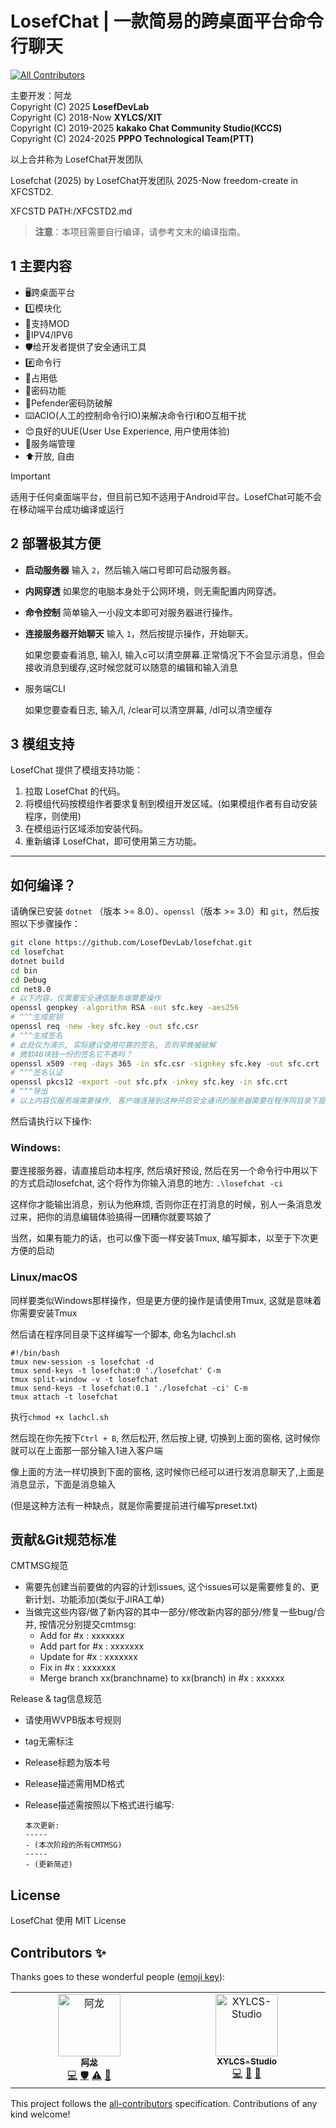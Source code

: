 # LosefChat | 一款简易的跨桌面平台命令行聊天
<!-- ALL-CONTRIBUTORS-BADGE:START - Do not remove or modify this section -->
[![All Contributors](https://img.shields.io/badge/all_contributors-2-orange.svg?style=flat-square)](#contributors-)
<!-- ALL-CONTRIBUTORS-BADGE:END -->

主要开发：阿龙<br>
Copyright (C) 2025 **LosefDevLab**<br>
Copyright (C) 2018-Now **XYLCS/XIT**<br>
Copyright (C) 2019-2025 **kakako Chat Community Studio(KCCS)**<br>
Copyright (C) 2024-2025 **PPPO Technological Team(PTT)**<br>

以上合并称为 LosefChat开发团队<br>

Losefchat (2025) by LosefChat开发团队 2025-Now freedom-create in XFCSTD2.<br>

XFCSTD PATH:/XFCSTD2.md

> **注意**：本项目需要自行编译，请参考文末的编译指南。<br>

## 1 主要内容

- 🖥️跨桌面平台
- 1️⃣模块化
- 🧩支持MOD
- 🛜IPV4/IPV6
- 🛡️给开发者提供了安全通讯工具
- #️⃣命令行
- 🧊占用低
- 🔐密码功能
- 🔏Pefender密码防破解
- ⌨️ACIO(人工的控制命令行IO)来解决命令行I和O互相干扰
- 😊良好的UUE(User Use Experience, 用户使用体验)
- 📱服务端管理
- ⬆️开放, 自由
> [!IMPORTANT]
> 适用于任何桌面端平台，但目前已知不适用于Android平台。LosefChat可能不会在移动端平台成功编译或运行

## 2 部署极其方便

- **启动服务器**
  输入 `2`，然后输入端口号即可启动服务器。
- **内网穿透**
  如果您的电脑本身处于公网环境，则无需配置内网穿透。
- **命令控制**
  简单输入一小段文本即可对服务器进行操作。
- **连接服务器开始聊天**
  输入 `1`，然后按提示操作，开始聊天。

  如果您要查看消息,  输入l,  输入c可以清空屏幕.正常情况下不会显示消息，但会接收消息到缓存,这时候您就可以随意的编辑和输入消息
- 服务端CLI

  如果您要查看日志,  输入/l,  /clear可以清空屏幕,  /dl可以清空缓存

## 3 模组支持

LosefChat 提供了模组支持功能：

1. 拉取 LosefChat 的代码。
2. 将模组代码按模组作者要求复制到模组开发区域。(如果模组作者有自动安装程序，则使用)
3. 在模组运行区域添加安装代码。
4. 重新编译 LosefChat，即可使用第三方功能。

---

## 如何编译？

请确保已安装 `dotnet` （版本 >= 8.0）、`openssl`（版本 >= 3.0）和 `git`，然后按照以下步骤操作：

```bash
git clone https://github.com/LosefDevLab/losefchat.git
cd losefchat
dotnet build
cd bin
cd Debug
cd net8.0
# 以下内容，仅需要安全通信服务端需要操作
openssl genpkey -algorithm RSA -out sfc.key -aes256
# ^^^生成密钥
openssl req -new -key sfc.key -out sfc.csr
# ^^^生成签名
# 此处仅为演示, 实际建议使用可靠的签名, 否则早晚被破解
# 微软40块钱一份的签名它不香吗？
openssl x509 -req -days 365 -in sfc.csr -signkey sfc.key -out sfc.crt
# ^^^签名认证
openssl pkcs12 -export -out sfc.pfx -inkey sfc.key -in sfc.crt
# ^^^导出
# 以上内容仅服务端需要操作, 客户端连接到这种开启安全通讯的服务器需要在程序同目录下提供服务器开放的安全通讯证书
```

然后请执行以下操作:

### **Windows**:

要连接服务器，请直接启动本程序,  然后填好预设,  然后在另一个命令行中用以下的方式启动losefchat,  这个将作为你输入消息的地方:
`.\losefchat -ci`

这样你才能输出消息，别认为他麻烦,   否则你正在打消息的时候，别人一条消息发过来，把你的消息编辑体验搞得一团糟你就要骂娘了

当然，如果有能力的话，也可以像下面一样安装Tmux,  编写脚本，以至于下次更方便的启动

### **Linux/macOS**

同样要类似Windows那样操作，但是更方便的操作是请使用Tmux,   这就是意味着你需要安装Tmux

然后请在程序同目录下这样编写一个脚本,  命名为lachcl.sh

```b
#!/bin/bash
tmux new-session -s losefchat -d
tmux send-keys -t losefchat:0 './losefchat' C-m
tmux split-window -v -t losefchat
tmux send-keys -t losefchat:0.1 './losefchat -ci' C-m
tmux attach -t losefchat
```

执行`chmod +x lachcl.sh`

然后现在你先按下`Ctrl + B`,   然后松开,  然后按上键,  切换到上面的窗格,   这时候你就可以在上面那一部分输入1进入客户端

像上面的方法一样切换到下面的窗格,   这时候你已经可以进行发消息聊天了,上面是消息显示，下面是消息输入

(但是这种方法有一种缺点，就是你需要提前进行编写preset.txt)

## 贡献&Git规范标准

CMTMSG规范

- 需要先创建当前要做的内容的计划issues, 这个issues可以是需要修复的、更新计划、功能添加(类似于JIRA工单)
- 当做完这些内容/做了新内容的其中一部分/修改新内容的部分/修复一些bug/合并, 按情况分别提交cmtmsg:
  - Add for #x : xxxxxxx
  - Add part for #x : xxxxxxx
  - Update for #x : xxxxxxx
  - Fix in #x : xxxxxxx
  - Merge branch xx(branchname) to xx(branch) in #x : xxxxxx

Release & tag信息规范

- 请使用WVPB版本号规则
- tag无需标注
- Release标题为版本号
- Release描述需用MD格式
- Release描述需按照以下格式进行编写:

  ```
  本次更新:
  -----
  - (本次阶段的所有CMTMSG)
  -----
  - (更新简述)
  ```

## License
LosefChat 使用 MIT License

## Contributors ✨

Thanks goes to these wonderful people ([emoji key](https://allcontributors.org/docs/en/emoji-key)):

<!-- ALL-CONTRIBUTORS-LIST:START - Do not remove or modify this section -->
<!-- prettier-ignore-start -->
<!-- markdownlint-disable -->
<table>
  <tbody>
    <tr>
      <td align="center" valign="top" width="14.28%"><a href="https://github.com/Alonglosef"><img src="https://avatars.githubusercontent.com/u/200359803?v=4?s=100" width="100px;" alt="阿龙"/><br /><sub><b>阿龙</b></sub></a><br /><a href="https://github.com/losefdevlab/losefchat/commits?author=Alonglosef" title="Code">💻</a> <a href="#security-Alonglosef" title="Security">🛡️</a> <a href="https://github.com/losefdevlab/losefchat/commits?author=Alonglosef" title="Tests">⚠️</a> <a href="#design-Alonglosef" title="Design">🎨</a></td>
      <td align="center" valign="top" width="14.28%"><a href="http://www.xylcsstudio.com"><img src="https://avatars.githubusercontent.com/u/158823035?v=4?s=100" width="100px;" alt="XYLCS-Studio"/><br /><sub><b>XYLCS-Studio</b></sub></a><br /><a href="https://github.com/losefdevlab/losefchat/commits?author=XYLCS-Studio" title="Code">💻</a> <a href="https://github.com/losefdevlab/losefchat/issues?q=author%3AXYLCS-Studio" title="Bug reports">🐛</a> <a href="#design-XYLCS-Studio" title="Design">🎨</a></td>
    </tr>
  </tbody>
</table>

<!-- markdownlint-restore -->
<!-- prettier-ignore-end -->

<!-- ALL-CONTRIBUTORS-LIST:END -->

This project follows the [all-contributors](https://github.com/all-contributors/all-contributors) specification. Contributions of any kind welcome!
